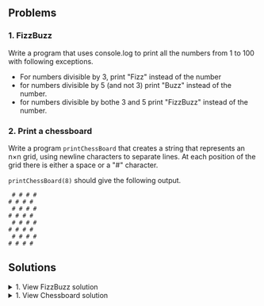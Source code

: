 ## Problems
### 1. FizzBuzz
Write a program that uses console.log to print all the numbers from 1 to 100 with following exceptions.
* For numbers divisible by 3, print "Fizz" instead of the number
* for numbers divisible by 5 (and not 3) print "Buzz" instead of the number.
* for numbers divisible by bothe 3 and 5 print "FizzBuzz" instead of the number.
### 2. Print a chessboard
Write a program `printChessBoard` that creates a string that represents an n×n grid, using newline characters to separate lines. At each position of the grid there is either a space or a "#" character.

`printChessBoard(8)` should give the following output.

````
 # # # #
# # # # 
 # # # #
# # # # 
 # # # #
# # # # 
 # # # #
# # # #
````

## Solutions
<details>
<summary>
  1. View FizzBuzz solution
</summary>


_simple solution_
```` javascript
const fizzbuzz = ()=> {
  for(let i=1; i<=100; i++){
    if(i%15 === 0){
      console.log('FizzBuzz');
    } else if(i%3 === 0){
      console.log('Fizz');
    } else if(i%5 === 0){
      console.log('Buzz');
    } else {
      console.log(i);
    }
  }
}
fizzbuzz();
````
_smart solution_
```` javasctipt
const fizzbuzz = ()=> {
  for(let i=1; i<=100; i++){
    let message = '';
    if(i%3 === 0){
      message = 'Fizz'
    } 
    if(i%5 === 0){
      message += 'Buzz'
    }
    console.log(message || i);
  }
}
fizzbuzz();
````
</details>







<details>
<summary>
  1. View Chessboard solution
</summary>

```` javascript
const chessBoard = (boardSize) => {
  boardSize = boardSize || 8;
  for(let i=0; i<boardSize; i++){
     let rowMessage = '';
    for(let j=0; j<boardSize; j++){
      if((i+j)%2 === 0){
        rowMessage += ' ';
      } else {
        rowMessage += '#';
      }
    }
    console.log(rowMessage + '\n')
  }
}

chessBoard(16);
````

</details>
